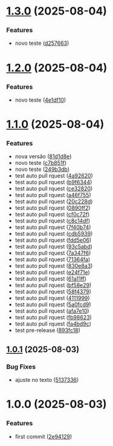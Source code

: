 # [1.3.0](https://github.com/CelsoTaliatelli/semantic-release-git-actions/compare/v1.2.0...v1.3.0) (2025-08-04)


### Features

* novo teste ([d257663](https://github.com/CelsoTaliatelli/semantic-release-git-actions/commit/d25766364baa9586426744142f9536308f745dac))

# [1.2.0](https://github.com/CelsoTaliatelli/semantic-release-git-actions/compare/v1.1.0...v1.2.0) (2025-08-04)


### Features

* novo teste ([4e1df10](https://github.com/CelsoTaliatelli/semantic-release-git-actions/commit/4e1df100d6a3050f6af735d5c0ad1fa70aba6813))

# [1.1.0](https://github.com/CelsoTaliatelli/semantic-release-git-actions/compare/v1.0.1...v1.1.0) (2025-08-04)


### Features

* nova versão ([81d1d8e](https://github.com/CelsoTaliatelli/semantic-release-git-actions/commit/81d1d8ef4ee4f5936d80697c6cb0ae1abc91c522))
* novo teste ([c7b851f](https://github.com/CelsoTaliatelli/semantic-release-git-actions/commit/c7b851fa3b43acc451c3b6f9fdc06d892a5525cd))
* novo teste ([249b3db](https://github.com/CelsoTaliatelli/semantic-release-git-actions/commit/249b3dbc394c21f08509f43b62793b4d13bb3012))
* test auto pull rquest ([4a92620](https://github.com/CelsoTaliatelli/semantic-release-git-actions/commit/4a92620b945c0a216e99bd81a8edb30a4b9b1fea))
* test auto pull rquest ([b9f6344](https://github.com/CelsoTaliatelli/semantic-release-git-actions/commit/b9f6344ce42eb6bcb06d2904ca57a5e4897ef6e6))
* test auto pull rquest ([ce32820](https://github.com/CelsoTaliatelli/semantic-release-git-actions/commit/ce3282062696ba875ade1d57bea85c93634392a4))
* test auto pull rquest ([a46f755](https://github.com/CelsoTaliatelli/semantic-release-git-actions/commit/a46f755953eb640419d5491b722e8f8c1567df3b))
* test auto pull rquest ([20c228d](https://github.com/CelsoTaliatelli/semantic-release-git-actions/commit/20c228d353eac9e1f0133181aad16f43c7d26ef3))
* test auto pull rquest ([0890ff2](https://github.com/CelsoTaliatelli/semantic-release-git-actions/commit/0890ff2513086db2856ad2bc2cf75f356ca9f368))
* test auto pull rquest ([cf0c72f](https://github.com/CelsoTaliatelli/semantic-release-git-actions/commit/cf0c72fcda9cf14d16215636ff62eb622df1a2b0))
* test auto pull rquest ([c8c14df](https://github.com/CelsoTaliatelli/semantic-release-git-actions/commit/c8c14dfcb1fb5cfb31271481d01de1083ff11698))
* test auto pull rquest ([7f40b74](https://github.com/CelsoTaliatelli/semantic-release-git-actions/commit/7f40b743d090a8951a809283fcee9bc3b0598db6))
* test auto pull rquest ([cdb5939](https://github.com/CelsoTaliatelli/semantic-release-git-actions/commit/cdb5939dda1b6f92b162e7b24ae113f1fca96069))
* test auto pull rquest ([fdd5e06](https://github.com/CelsoTaliatelli/semantic-release-git-actions/commit/fdd5e063f18f2c64c1c0363c1372bda1eeda151d))
* test auto pull rquest ([93c5abd](https://github.com/CelsoTaliatelli/semantic-release-git-actions/commit/93c5abdda8689d4f4843cf6bdf465d9ebb9a9b28))
* test auto pull rquest ([7a347f6](https://github.com/CelsoTaliatelli/semantic-release-git-actions/commit/7a347f6d7dbc3c87c7af7959e85f7515349649ff))
* test auto pull rquest ([71364fa](https://github.com/CelsoTaliatelli/semantic-release-git-actions/commit/71364fa9c43d4fb1bcb8009b710d3127d7d27338))
* test auto pull rquest ([830e8a3](https://github.com/CelsoTaliatelli/semantic-release-git-actions/commit/830e8a3f161c2d7cd754351a9fe82303928ead58))
* test auto pull rquest ([e24f71e](https://github.com/CelsoTaliatelli/semantic-release-git-actions/commit/e24f71eb0f4356c9eea846d1912c345f2c5cf15d))
* test auto pull rquest ([61a11ff](https://github.com/CelsoTaliatelli/semantic-release-git-actions/commit/61a11ff8be05cae4c9fbbde5a0f83182fc6f84d8))
* test auto pull rquest ([bf58e29](https://github.com/CelsoTaliatelli/semantic-release-git-actions/commit/bf58e29ba0c6573b22d39eb69e7af14995d81ce3))
* test auto pull rquest ([58f4379](https://github.com/CelsoTaliatelli/semantic-release-git-actions/commit/58f43791eb4088c9de26915913263d8b6fa35ee2))
* test auto pull rquest ([4111999](https://github.com/CelsoTaliatelli/semantic-release-git-actions/commit/411199935a0bccc2ca2ba4890953dd37a908e4a7))
* test auto pull rquest ([5a0fcd9](https://github.com/CelsoTaliatelli/semantic-release-git-actions/commit/5a0fcd99f16c050acfa19cebe4707605193a43d1))
* test auto pull rquest ([afa7e10](https://github.com/CelsoTaliatelli/semantic-release-git-actions/commit/afa7e1013d0e8314f2302d60e18d307719a65049))
* test auto pull rquest ([fb98623](https://github.com/CelsoTaliatelli/semantic-release-git-actions/commit/fb9862383ea7b01cf75feafccecdb3fe86c6f626))
* test auto pull rquest ([fa4bd9c](https://github.com/CelsoTaliatelli/semantic-release-git-actions/commit/fa4bd9c066c3947c8147693644679327b92dbf28))
* test pre-release ([893fc18](https://github.com/CelsoTaliatelli/semantic-release-git-actions/commit/893fc184748b5b7e6201ddb0e26824a77ff2d778))

## [1.0.1](https://github.com/CelsoTaliatelli/semantic-release-git-actions/compare/v1.0.0...v1.0.1) (2025-08-03)


### Bug Fixes

* ajuste no texto ([5137336](https://github.com/CelsoTaliatelli/semantic-release-git-actions/commit/513733698b9da6fb1e726b170eca9c0e417f5774))

# 1.0.0 (2025-08-03)


### Features

* first commit ([2e94129](https://github.com/CelsoTaliatelli/semantic-release-git-actions/commit/2e9412987e84ecef4510610225519705b5e2d523))
